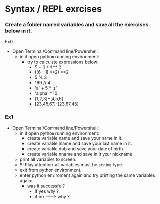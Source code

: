 # Syntax / REPL exrcises

### Create a folder named variables and save all the exercises below in it.
 Ex0
- Open Terminal/Command line/Powershell:
  - in it open python running environment:
    - try to calculate expressions below:
      - 5 + 2 / 4 ** 2
      - ((6 - 1) **2) **2
      - 5 % 3
      - 169 // 4
      - 'a' + 5 * 'z'
      - 'alpha' * 10
      - [1,2,3]+[4,5,6]
      - [23,45,67]-[23,67,45]


### Ex1

- Open Terminal/Command line/Powershell:
  - in it open python running environment:
    - create variable name and save your name in it.
    - create variable lname  and save your last name in it.
    - create variable dob and save your date of birth.
    - create variable nname and save in it your nickname
  - print all variables to screen.
  - !!! Play attention: all variables must be  `string` type.
  - exit from  python environment.
  - enter python enviroment again and try printing the same variables again: 
    - was it successful? 
      - if yes why ? 
      - if no ---> why ?